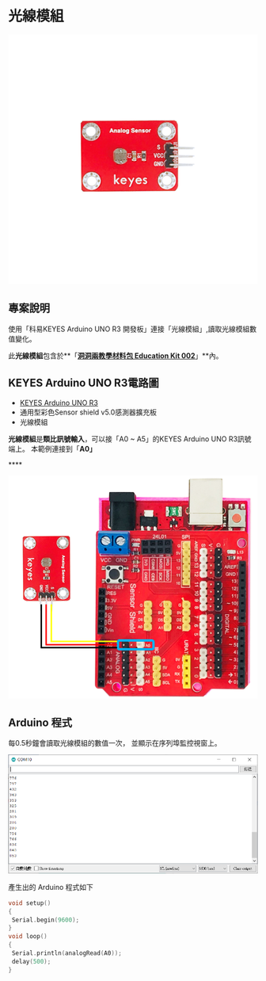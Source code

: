 # 光線模組

![](../../.gitbook/assets/0%20%2817%29%20%281%29%20%281%29.png)

## 專案說明

使用「科易KEYES Arduino UNO R3 開發板」連接「光線模組」,讀取光線模組數值變化。

此**光線模組**包含於**「**[洞洞兩教學材料包 Education Kit 002](https://www.robotkingdom.com.tw/product/rk-education-kit-002/)**」**內。

## KEYES Arduino UNO R3電路圖

* [KEYES Arduino UNO R3](https://www.robotkingdom.com.tw/product/keyes-uno-r3/)
* 通用型彩色Sensor shield v5.0感測器擴充板
* 光線模組

**光線模組**是**類比訊號輸入**，可以接「A0 ~ A5」的KEYES Arduino UNO R3訊號端上。 本範例連接到「**A0」**

\*\*\*\*

![](../../.gitbook/assets/1%20%281%29%20%282%29%20%282%29.png)

## Arduino 程式

每0.5秒鐘會讀取光線模組的數值一次， 並顯示在序列埠監控視窗上。

![](../../.gitbook/assets/2%20%282%29%20%282%29%20%281%29.png)

產生出的 Arduino 程式如下

```c
void setup()
{
 Serial.begin(9600);
}
void loop()
{
 Serial.println(analogRead(A0));
 delay(500);
}
```

